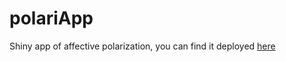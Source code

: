 # polariApp
Shiny app of affective polarization, you can find it deployed [here](https://gaborio.shinyapps.io/polariApp/) 
